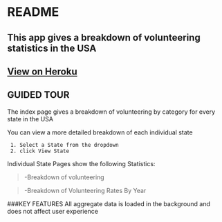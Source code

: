 # README

## This app gives a breakdown of volunteering statistics in the USA

## [View on Heroku](https://morning-inlet-90129.herokuapp.com/)

## GUIDED TOUR

The index page gives a breakdown of volunteering by category for every state in the USA

You can view a more detailed breakdown of each individual state

```
 1. Select a State from the dropdown
 2. click View State
```

Individual State Pages show the following Statistics:

> -Breakdown of volunteering

> -Breakdown of Volunteering Rates By Year


###KEY FEATURES
All aggregate data is loaded in the background and does not affect user experience
